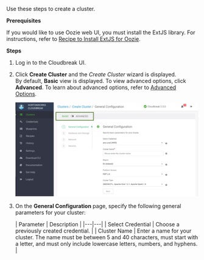 Use these steps to create a cluster.

**Prerequisites**

If you would like to use Oozie web UI, you must install the ExtJS library. For instructions, refer to [Recipe to Install ExtJS for Oozie](recipes.md#recipe-to-install-extjs-for-oozie).

**Steps**

1. Log in to the Cloudbreak UI.

2. Click **Create Cluster** and the *Create Cluster* wizard is displayed.  
    By default, **Basic** view is displayed. To view advanced options, click **Advanced**. To learn about advanced options, refer to [Advanced Options](#advanced-options).

    <a href="../images/cb-create.png" target="_blank" title="click to enlarge"><img src="../images/cb-create.png" width="650" title="Cluster Information"></a> 

3. On the **General Configuration** page, specify the following general parameters for your cluster:

    | Parameter | Description |
|---|---|
| Select Credential | Choose a previously created credential. |
| Cluster Name | Enter a name for your cluster. The name must be between 5 and 40 characters, must start with a letter, and must only include lowercase letters, numbers, and hyphens. |